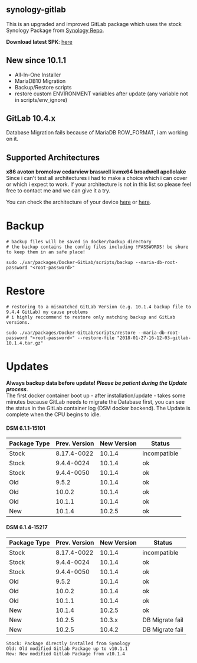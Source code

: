 ## synology-gitlab

This is an upgraded and improved GitLab package which uses the stock Synology Package from [Synology Repo](https://www.synology.com/de-de/dsm/packages/Docker-GitLab). 

**Download latest SPK**: [here](https://github.com/jboxberger/synology-gitlab/releases)  
 
## New since 10.1.1
- All-In-One Installer
- MariaDB10 Migration
- Backup/Restore scripts
- restore custom ENVIRONMENT variables after update (any variable not in scripts/env_ignore)

## GitLab 10.4.x
Database Migration fails because of MariaDB ROW_FORMAT, i am working on it.
 
## Supported Architectures
**x86 avoton bromolow cedarview braswell kvmx64 broadwell apollolake**  
Since i can't test all architectures i had to make a choice which i can cover or which i expect to work. If your architecture is not in this list so please feel free to contact me and we can give it a try.  

You can check the architecture of your device [here](https://github.com/SynoCommunity/spksrc/wiki/Architecture-per-Synology-model) 
or [here](https://www.synology.com/en-us/knowledgebase/DSM/tutorial/General/What_kind_of_CPU_does_my_NAS_have).

# Backup
```
# backup files will be saved in docker/backup directory
# the backup contains the config files including !PASSWORDS! be shure to keep them in an safe place!

sudo ./var/packages/Docker-GitLab/scripts/backup --maria-db-root-password "<root-password>"	
```
# Restore
```
# restoring to a mismatched GitLab Version (e.g. 10.1.4 backup file to 9.4.4 GitLab) my cause problems
# i highly reccommend to restore only matching backup and GitLab versions.
  
sudo ./var/packages/Docker-GitLab/scripts/restore --maria-db-root-password "<root-password>" --restore-file "2018-01-27-16-12-03-gitlab-10.1.4.tar.gz"
```

# Updates
**Always backup data before update! _Please be patient during the Update process_**.   
The first docker container boot up - after installation/update - takes some minutes because GitLab needs to migrate the Database first, you can see the status in the GitLab container log (DSM docker backend). The Update is complete when the CPU begins to idle.    
 
#### DSM 6.1.1-15101 
| Package Type  | Prev. Version | New Version | Status             |
|---------------|---------------|-------------|--------------------|
| Stock         | 8.17.4-0022   | 10.1.4      | incompatible       |
| Stock         | 9.4.4-0024    | 10.1.4      | ok                 |
| Stock         | 9.4.4-0050    | 10.1.4      | ok                 |
| Old           | 9.5.2         | 10.1.4      | ok                 |
| Old           | 10.0.2        | 10.1.4      | ok                 |
| Old           | 10.1.1        | 10.1.4      | ok                 |
| New           | 10.1.4        | 10.2.5      | ok                 |

#### DSM 6.1.4-15217 
| Package Type  | Prev. Version | New Version | Status             |
|---------------|---------------|-------------|--------------------|
| Stock         | 8.17.4-0022   | 10.1.4      | incompatible       |
| Stock         | 9.4.4-0024    | 10.1.4      | ok                 |
| Stock         | 9.4.4-0050    | 10.1.4      | ok                 |
| Old           | 9.5.2         | 10.1.4      | ok                 |
| Old           | 10.0.2        | 10.1.4      | ok                 |
| Old           | 10.1.1        | 10.1.4      | ok                 |
| New           | 10.1.4        | 10.2.5      | ok                 |
| New           | 10.2.5        | 10.3.x      | DB Migrate fail    |
| New           | 10.2.5        | 10.4.2      | DB Migrate fail    |

```
Stock: Package directly installed from Synology		
Old: Old modified Gitlab Package up to v10.1.1		
New: New modified Gitlab Package from v10.1.4		
```

